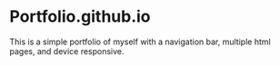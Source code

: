 # Portfolio.github.io
This is a simple portfolio of myself with a navigation bar, multiple html pages, and device responsive.
